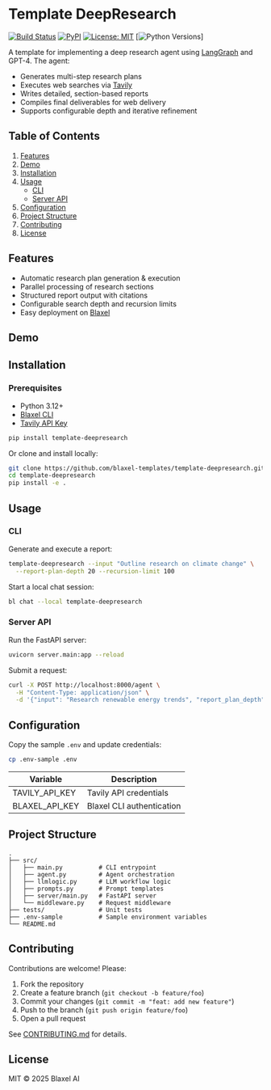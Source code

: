 # Template DeepResearch

[![Build Status](https://github.com/blaxel-templates/template-deepresearch/actions/workflows/ci.yml/badge.svg)](https://github.com/blaxel-templates/template-deepresearch/actions)
[![PyPI](https://img.shields.io/pypi/v/template-deepresearch.svg)](https://pypi.org/project/template-deepresearch)
[![License: MIT](https://img.shields.io/badge/License-MIT-green.svg)](LICENSE.md)
[![Python Versions](https://img.shields.io/pypi/pyversions/template-deepresearch.svg)]

A template for implementing a deep research agent using [LangGraph](https://github.com/langchain-ai/open_deep_research) and GPT-4. The agent:

- Generates multi-step research plans
- Executes web searches via [Tavily](https://app.tavily.com)
- Writes detailed, section-based reports
- Compiles final deliverables for web delivery
- Supports configurable depth and iterative refinement

## Table of Contents
1. [Features](#features)
2. [Demo](#demo)
3. [Installation](#installation)
4. [Usage](#usage)
   - [CLI](#cli)
   - [Server API](#server-api)
5. [Configuration](#configuration)
6. [Project Structure](#project-structure)
7. [Contributing](#contributing)
8. [License](#license)

## Features

- Automatic research plan generation & execution
- Parallel processing of research sections
- Structured report output with citations
- Configurable search depth and recursion limits
- Easy deployment on [Blaxel](https://docs.blaxel.ai/Get-started)

## Demo

<!-- Embed demo GIF or asciinema here -->

## Installation

### Prerequisites

- Python 3.12+  
- [Blaxel CLI](https://docs.blaxel.ai/Get-started)  
- [Tavily API Key](https://app.tavily.com)

```bash
pip install template-deepresearch
```

Or clone and install locally:

```bash
git clone https://github.com/blaxel-templates/template-deepresearch.git
cd template-deepresearch
pip install -e .
```

## Usage

### CLI

Generate and execute a report:

```bash
template-deepresearch --input "Outline research on climate change" \
  --report-plan-depth 20 --recursion-limit 100
```

Start a local chat session:

```bash
bl chat --local template-deepresearch
```

### Server API

Run the FastAPI server:

```bash
uvicorn server.main:app --reload
```

Submit a request:

```bash
curl -X POST http://localhost:8000/agent \
  -H "Content-Type: application/json" \
  -d '{"input": "Research renewable energy trends", "report_plan_depth": 20}'
```

## Configuration

Copy the sample `.env` and update credentials:

```bash
cp .env-sample .env
```

| Variable         | Description               |
|------------------|---------------------------|
| TAVILY_API_KEY   | Tavily API credentials    |
| BLAXEL_API_KEY   | Blaxel CLI authentication |

## Project Structure

```
.
├── src/
│   ├── main.py          # CLI entrypoint
│   ├── agent.py         # Agent orchestration
│   ├── llmlogic.py      # LLM workflow logic
│   ├── prompts.py       # Prompt templates
│   ├── server/main.py   # FastAPI server
│   └── middleware.py    # Request middleware
├── tests/               # Unit tests
├── .env-sample          # Sample environment variables
└── README.md
```

## Contributing

Contributions are welcome! Please:

1. Fork the repository
2. Create a feature branch (`git checkout -b feature/foo`)
3. Commit your changes (`git commit -m "feat: add new feature"`)
4. Push to the branch (`git push origin feature/foo`)
5. Open a pull request

See [CONTRIBUTING.md](CONTRIBUTING.md) for details.

## License

MIT © 2025 Blaxel AI
